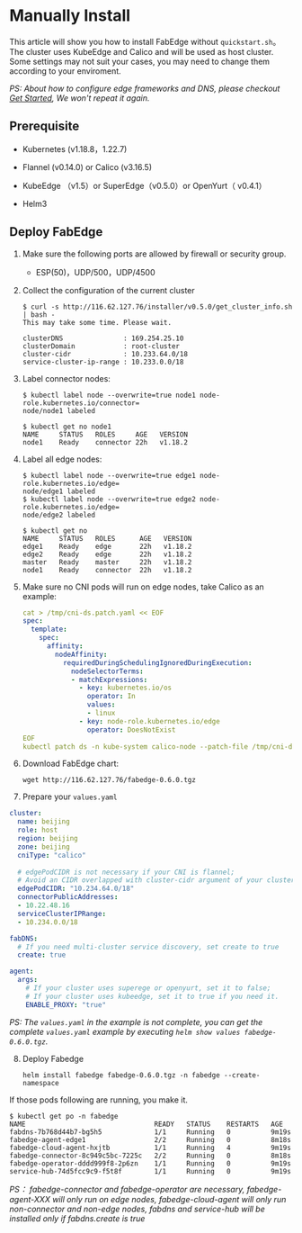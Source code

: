 # Manually Install

This article will show you how to install FabEdge without `quickstart.sh`。The cluster uses KubeEdge and Calico and will be used as host cluster. Some settings may not suit your cases, you may need to change them according to your enviroment.

*PS: About how to configure edge frameworks and DNS, please checkout [Get Started](./get-started.md), We won't repeat it again.*

## Prerequisite

- Kubernetes (v1.18.8，1.22.7)

- Flannel (v0.14.0) or Calico (v3.16.5)

- KubeEdge （v1.5）or SuperEdge（v0.5.0）or OpenYurt（ v0.4.1）

- Helm3

  


## Deploy FabEdge

1. Make sure the following ports are allowed by firewall or security group. 
   - ESP(50)，UDP/500，UDP/4500
   
2. Collect the configuration of the current cluster  
	
	```shell
	$ curl -s http://116.62.127.76/installer/v0.5.0/get_cluster_info.sh | bash -
	This may take some time. Please wait.
		
	clusterDNS               : 169.254.25.10
	clusterDomain            : root-cluster
	cluster-cidr             : 10.233.64.0/18
	service-cluster-ip-range : 10.233.0.0/18
	```

3. Label connector nodes:

	```shell
	$ kubectl label node --overwrite=true node1 node-role.kubernetes.io/connector=
	node/node1 labeled
	
	$ kubectl get no node1
	NAME     STATUS   ROLES     AGE   VERSION
	node1    Ready    connector 22h   v1.18.2
	```

4. Label all edge nodes: 

	```shell
	$ kubectl label node --overwrite=true edge1 node-role.kubernetes.io/edge=
	node/edge1 labeled
	$ kubectl label node --overwrite=true edge2 node-role.kubernetes.io/edge=
	node/edge2 labeled
	
	$ kubectl get no
	NAME     STATUS   ROLES      AGE   VERSION
	edge1    Ready    edge       22h   v1.18.2
	edge2    Ready    edge       22h   v1.18.2
	master   Ready    master     22h   v1.18.2
	node1    Ready    connector  22h   v1.18.2
	```

5. Make sure no CNI pods will run on edge nodes,  take Calico as an example: 

   ```yaml
   cat > /tmp/cni-ds.patch.yaml << EOF
   spec:
     template:
       spec:
         affinity:
           nodeAffinity:
             requiredDuringSchedulingIgnoredDuringExecution:
               nodeSelectorTerms:
               - matchExpressions:
                 - key: kubernetes.io/os
                   operator: In
                   values:
                   - linux
                 - key: node-role.kubernetes.io/edge
                   operator: DoesNotExist
   EOF
   kubectl patch ds -n kube-system calico-node --patch-file /tmp/cni-ds.patch.yaml
   ```

6. Download FabEdge chart: 

   ```shell
   wget http://116.62.127.76/fabedge-0.6.0.tgz
   ```

 7. Prepare your `values.yaml`

```yaml
cluster:
  name: beijing
  role: host
  region: beijing
  zone: beijing
  cniType: "calico"
  
  # edgePodCIDR is not necessary if your CNI is flannel;
  # Avoid an CIDR overlapped with cluster-cidr argument of your cluster
  edgePodCIDR: "10.234.64.0/18" 
  connectorPublicAddresses:
  - 10.22.48.16
  serviceClusterIPRange:
  - 10.234.0.0/18

fabDNS: 
  # If you need multi-cluster service discovery, set create to true
  create: true 

agent:
  args:
    # If your cluster uses superege or openyurt, set it to false;
    # If your cluster uses kubeedge, set it to true if you need it.
    ENABLE_PROXY: "true" 
```

*PS:  The `values.yaml` in the example is not complete, you can get the complete `values.yaml` example by executing `helm show values fabedge-0.6.0.tgz`.*

8. Deploy Fabedge

   ```shell
   helm install fabedge fabedge-0.6.0.tgz -n fabedge --create-namespace
   ```

If those pods following are running, you make it.

```shell
$ kubectl get po -n fabedge
NAME                                READY   STATUS    RESTARTS   AGE
fabdns-7b768d44b7-bg5h5             1/1     Running   0          9m19s
fabedge-agent-edge1                 2/2     Running   0          8m18s
fabedge-cloud-agent-hxjtb           1/1     Running   4          9m19s
fabedge-connector-8c949c5bc-7225c   2/2     Running   0          8m18s
fabedge-operator-dddd999f8-2p6zn    1/1     Running   0          9m19s
service-hub-74d5fcc9c9-f5t8f        1/1     Running   0          9m19s
```

*PS： fabedge-connector and fabedge-operator are necessary, fabedge-agent-XXX will only run on edge nodes, fabedge-cloud-agent will only run non-connector and non-edge nodes, fabdns and service-hub will be installed only if fabdns.create is true*

